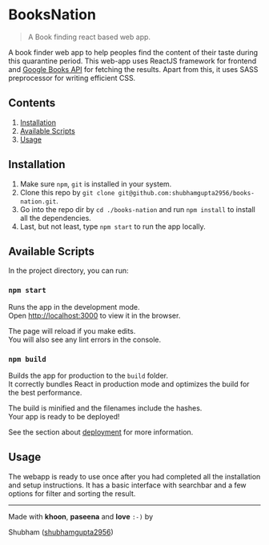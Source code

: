 # BooksNation

> A Book finding react based web app.

A book finder web app to help peoples find the content of their taste during this quarantine period. This web-app uses
ReactJS framework for frontend and [Google Books API](https://developers.google.com/books/docs/v1/getting_started) 
for fetching the results. Apart from this, it uses SASS preprocessor for writing efficient CSS.


## Contents

1. [Installation](#installation)
1. [Available Scripts](#available-scripts)
1. [Usage](#usage)

## Installation

1. Make sure `npm`, `git` is installed in your system.
2. Clone this repo by `git clone git@github.com:shubhamgupta2956/books-nation.git`.
3. Go into the repo dir by `cd ./books-nation` and run `npm install` to install all the dependencies.
4. Last, but not least, type `npm start` to run the app locally.

## Available Scripts

In the project directory, you can run:

### `npm start`

Runs the app in the development mode.<br />
Open [http://localhost:3000](http://localhost:3000) to view it in the browser.

The page will reload if you make edits.<br />
You will also see any lint errors in the console.

### `npm build`

Builds the app for production to the `build` folder.<br />
It correctly bundles React in production mode and optimizes the build for the best performance.

The build is minified and the filenames include the hashes.<br />
Your app is ready to be deployed!

See the section about [deployment](https://facebook.github.io/create-react-app/docs/deployment) for more information.

## Usage

The webapp is ready to use once after you had completed all the installation and setup instructions. It has a basic interface
with searchbar and a few options for filter and sorting the result.

---
Made with **khoon**, **paseena** and **love** `:-)` by

Shubham ([shubhamgupta2956](https://github.com/shubhamgupta2956))
